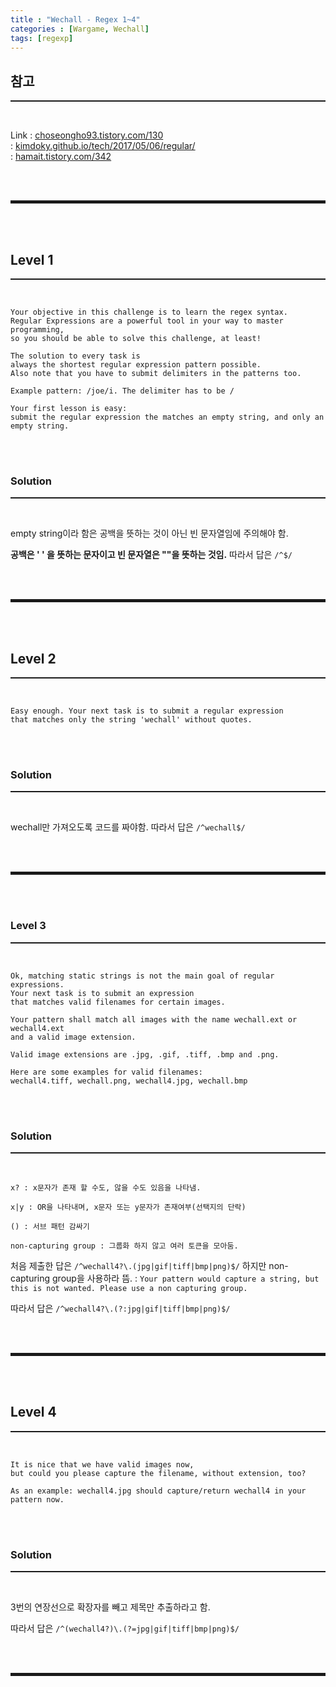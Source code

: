 ```yaml
---
title : "Wechall - Regex 1~4"
categories : [Wargame, Wechall]
tags: [regexp]
---
```


## 참고
<hr style="border-top: 1px solid;"><br>

Link 
: <a href="https://choseongho93.tistory.com/130" target="_blank">choseongho93.tistory.com/130</a>  
: <a href="https://kimdoky.github.io/tech/2017/05/06/regular/" target="_blank">kimdoky.github.io/tech/2017/05/06/regular/</a>  
: <a href="https://hamait.tistory.com/342" target="_blank">hamait.tistory.com/342</a>  

<br><br>
<hr style="border: 2px solid;">
<br><br>

## Level 1
<hr style="border-top: 1px solid;"><br>

```
Your objective in this challenge is to learn the regex syntax.
Regular Expressions are a powerful tool in your way to master programming, 
so you should be able to solve this challenge, at least!

The solution to every task is 
always the shortest regular expression pattern possible.
Also note that you have to submit delimiters in the patterns too.

Example pattern: /joe/i. The delimiter has to be /

Your first lesson is easy: 
submit the regular expression the matches an empty string, and only an empty string.
```

<br><br>

### Solution
<hr style="border-top: 1px solid;"><br>

empty string이라 함은 공백을 뜻하는 것이 아닌 빈 문자열임에 주의해야 함.

**공백은 ' ' 을 뜻하는 문자이고 빈 문자열은 ""을 뜻하는 것임.** 따라서 답은 ```/^$/```

<br><br>
<hr style="border: 2px solid;">
<br><br>

## Level 2
<hr style="border-top: 1px solid;"><br>

```
Easy enough. Your next task is to submit a regular expression 
that matches only the string 'wechall' without quotes.
```

<br><br>

### Solution
<hr style="border-top: 1px solid;"><br>

wechall만 가져오도록 코드를 짜야함. 따라서 답은 ```/^wechall$/```

<br><br>
<hr style="border: 2px solid;">
<br><br>

### Level 3
<hr style="border-top: 1px solid;"><br>

```
Ok, matching static strings is not the main goal of regular expressions.
Your next task is to submit an expression 
that matches valid filenames for certain images.

Your pattern shall match all images with the name wechall.ext or wechall4.ext 
and a valid image extension.

Valid image extensions are .jpg, .gif, .tiff, .bmp and .png.

Here are some examples for valid filenames:
wechall4.tiff, wechall.png, wechall4.jpg, wechall.bmp
```

<br><br>

### Solution
<hr style="border-top: 1px solid;"><br>

```
x? : x문자가 존재 할 수도, 않을 수도 있음을 나타냄.

x|y : OR을 나타내며, x문자 또는 y문자가 존재여부(선택지의 단락) 

() : 서브 패턴 감싸기

non-capturing group : 그룹화 하지 않고 여러 토큰을 모아둠.
```

처음 제출한 답은 ```/^wechall4?\.(jpg|gif|tiff|bmp|png)$/``` 하지만 non-capturing group을 사용하라 뜸.
: ```Your pattern would capture a string, but this is not wanted. Please use a non capturing group.```

따라서 답은 ```/^wechall4?\.(?:jpg|gif|tiff|bmp|png)$/```

<br><br>
<hr style="border: 2px solid;">
<br><br>

## Level 4
<hr style="border-top: 1px solid;"><br>

```
It is nice that we have valid images now, 
but could you please capture the filename, without extension, too?

As an example: wechall4.jpg should capture/return wechall4 in your pattern now.
```

<br><br>

### Solution
<hr style="border-top: 1px solid;"><br>


3번의 연장선으로 확장자를 빼고 제목만 추출하라고 함.

따라서 답은 ```/^(wechall4?)\.(?=jpg|gif|tiff|bmp|png)$/```

<br><br>
<hr style="border: 2px solid;">
<br><br>

